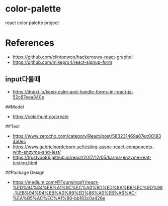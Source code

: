 # color-palette
react color palette project

# References
- https://github.com/clintonwoo/hackernews-react-graphql
- https://github.com/mikepro4/react-signup-form

## input다룰때
- https://itnext.io/keep-calm-and-handle-forms-in-react-js-52c67eea340e

##Model
- https://colorhunt.co/create

##Test
- https://www.zerocho.com/category/React/post/583231469a87ec001834a0ec
- https://www.gabrielnordeborn.se/testing-async-react-components-with-enzyme-and-jest/
- https://trustyoo86.github.io/react/2017/12/05/karma-enzyme-reat-testing.html

##Package Design
- https://medium.com/@FourwingsY/react-%ED%94%84%EB%A1%9C%EC%A0%9D%ED%8A%B8%EC%9D%98-%EB%94%94%EB%A0%89%ED%86%A0%EB%A6%AC-%EA%B5%AC%EC%A1%B0-bb183c0a426e